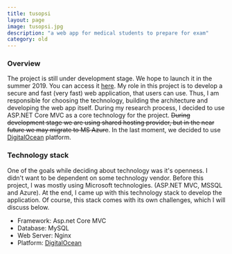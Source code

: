 ```yaml
---
title: tusopsi
layout: page
image: tusopsi.jpg
description: "a web app for medical students to prepare for exam"
category: old
---
```


### Overview
The project is still under development stage. We hope to launch it in the summer 2019. You can access it [here](http://tusopsi.com). My role in this project is to develop a secure and fast (very fast) web application, that users can use. Thus, I am responsible for choosing the technology, building the architecture and developing the web app itself. During my research process, I decided to use ASP.NET Core MVC as a core technology for the project. ~~During development stage we are using shared hosting provider, but in the near future we may migrate to MS Azure~~. In the last moment, we decided to use [DigitalOcean](https://m.do.co/c/27b7d5a9f1eb) platform. 

### Technology stack
One of the goals while deciding about technology was it's openness. I didn't want to be dependent on some technology vendor. Before this project, I was mostly using Microsoft technologies. (ASP.NET MVC, MSSQL and Azure). At the end, I came up with this technology stack to develop the application. Of course, this stack comes with its own challenges, which I will discuss below.
- Framework: Asp.net Core MVC
- Database: MySQL
- Web Server: Nginx 
- Platform: [DigitalOcean](https://m.do.co/c/27b7d5a9f1eb)

<!-- ### Challenges
... -->

